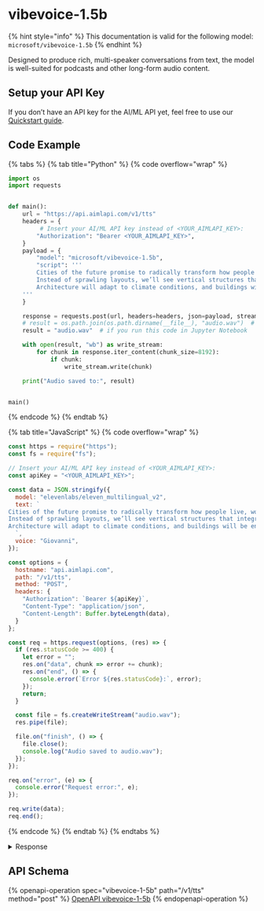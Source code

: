 # vibevoice-1.5b



{% hint style="info" %}
This documentation is valid for the following model:   `microsoft/vibevoice-1.5b`
{% endhint %}

Designed to produce rich, multi-speaker conversations from text, the model is well-suited for podcasts and other long-form audio content.

## Setup your API Key

If you don’t have an API key for the AI/ML API yet, feel free to use our [Quickstart guide](https://docs.aimlapi.com/quickstart/setting-up).

## Code Example

{% tabs %}
{% tab title="Python" %}
{% code overflow="wrap" %}
```python
import os
import requests


def main():
    url = "https://api.aimlapi.com/v1/tts"
    headers = {
         # Insert your AI/ML API key instead of <YOUR_AIMLAPI_KEY>:
        "Authorization": "Bearer <YOUR_AIMLAPI_KEY>",
    }
    payload = {
        "model": "microsoft/vibevoice-1.5b",
        "script": '''
        Cities of the future promise to radically transform how people live, work, and move. 
        Instead of sprawling layouts, we’ll see vertical structures that integrate residential, work, and public spaces into single, self-sustaining ecosystems. 
        Architecture will adapt to climate conditions, and buildings will be energy-efficient—generating power through solar panels, wind turbines, and even foot traffic.
    '''
    }

    response = requests.post(url, headers=headers, json=payload, stream=True)
    # result = os.path.join(os.path.dirname(__file__), "audio.wav")  # if you run this code as a .py file
    result = "audio.wav"  # if you run this code in Jupyter Notebook    

    with open(result, "wb") as write_stream:
        for chunk in response.iter_content(chunk_size=8192):
            if chunk:
                write_stream.write(chunk)

    print("Audio saved to:", result)


main()
```
{% endcode %}
{% endtab %}

{% tab title="JavaScript" %}
{% code overflow="wrap" %}
```javascript
const https = require("https");
const fs = require("fs");

// Insert your AI/ML API key instead of <YOUR_AIMLAPI_KEY>:
const apiKey = "<YOUR_AIMLAPI_KEY>";

const data = JSON.stringify({
  model: "elevenlabs/eleven_multilingual_v2",
  text: `
Cities of the future promise to radically transform how people live, work, and move. 
Instead of sprawling layouts, we’ll see vertical structures that integrate residential, work, and public spaces into single, self-sustaining ecosystems. 
Architecture will adapt to climate conditions, and buildings will be energy-efficient—generating power through solar panels, wind turbines, and even foot traffic.
  `,
  voice: "Giovanni",
});

const options = {
  hostname: "api.aimlapi.com",
  path: "/v1/tts",
  method: "POST",
  headers: {
    "Authorization": `Bearer ${apiKey}`,
    "Content-Type": "application/json",
    "Content-Length": Buffer.byteLength(data),
  }
};

const req = https.request(options, (res) => {
  if (res.statusCode >= 400) {
    let error = "";
    res.on("data", chunk => error += chunk);
    res.on("end", () => {
      console.error(`Error ${res.statusCode}:`, error);
    });
    return;
  }

  const file = fs.createWriteStream("audio.wav");
  res.pipe(file);

  file.on("finish", () => {
    file.close();
    console.log("Audio saved to audio.wav");
  });
});

req.on("error", (e) => {
  console.error("Request error:", e);
});

req.write(data);
req.end();
```
{% endcode %}
{% endtab %}
{% endtabs %}

<details>

<summary>Response</summary>

```
Audio saved to: audio.wav
```

</details>

## API Schema

{% openapi-operation spec="vibevoice-1-5b" path="/v1/tts" method="post" %}
[OpenAPI vibevoice-1-5b](https://raw.githubusercontent.com/aimlapi/api-docs/refs/heads/main/docs/api-references/speech-models/Microsoft/vibevoice-1.5b.json)
{% endopenapi-operation %}
